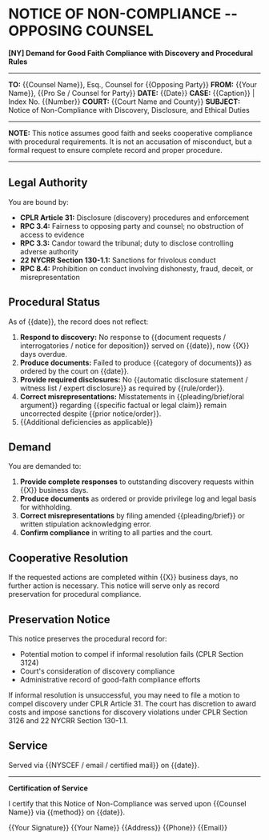 # NOTICE OF NON-COMPLIANCE -- OPPOSING COUNSEL

**[NY] Demand for Good Faith Compliance with Discovery and Procedural Rules**

---

**TO:** {{Counsel Name}}, Esq., Counsel for {{Opposing Party}}
**FROM:** {{Your Name}}, {{Pro Se / Counsel for Party}}
**DATE:** {{Date}}
**CASE:** {{Caption}} | Index No. {{Number}}
**COURT:** {{Court Name and County}}
**SUBJECT:** Notice of Non-Compliance with Discovery, Disclosure, and Ethical Duties

---

**NOTE:** This notice assumes good faith and seeks cooperative compliance with procedural requirements. It is not an accusation of misconduct, but a formal request to ensure complete record and proper procedure.

---

## Legal Authority

You are bound by:

- **CPLR Article 31:** Disclosure (discovery) procedures and enforcement
- **RPC 3.4:** Fairness to opposing party and counsel; no obstruction of access to evidence
- **RPC 3.3:** Candor toward the tribunal; duty to disclose controlling adverse authority
- **22 NYCRR Section 130-1.1:** Sanctions for frivolous conduct
- **RPC 8.4:** Prohibition on conduct involving dishonesty, fraud, deceit, or misrepresentation

## Procedural Status

As of {{date}}, the record does not reflect:

1. **Respond to discovery:** No response to {{document requests / interrogatories / notice for deposition}} served on {{date}}, now {{X}} days overdue.
2. **Produce documents:** Failed to produce {{category of documents}} as ordered by the court on {{date}}.
3. **Provide required disclosures:** No {{automatic disclosure statement / witness list / expert disclosure}} as required by {{rule/order}}.
4. **Correct misrepresentations:** Misstatements in {{pleading/brief/oral argument}} regarding {{specific factual or legal claim}} remain uncorrected despite {{prior notice/order}}.
5. {{Additional deficiencies as applicable}}

## Demand

You are demanded to:

1. **Provide complete responses** to outstanding discovery requests within {{X}} business days.
2. **Produce documents** as ordered or provide privilege log and legal basis for withholding.
3. **Correct misrepresentations** by filing amended {{pleading/brief}} or written stipulation acknowledging error.
4. **Confirm compliance** in writing to all parties and the court.

## Cooperative Resolution

If the requested actions are completed within {{X}} business days, no further action is necessary. This notice will serve only as record preservation for procedural compliance.

## Preservation Notice

This notice preserves the procedural record for:

- Potential motion to compel if informal resolution fails (CPLR Section 3124)
- Court's consideration of discovery compliance
- Administrative record of good-faith compliance efforts

If informal resolution is unsuccessful, you may need to file a motion to compel discovery under CPLR Article 31. The court has discretion to award costs and impose sanctions for discovery violations under CPLR Section 3126 and 22 NYCRR Section 130-1.1.

## Service

Served via {{NYSCEF / email / certified mail}} on {{date}}.

---

**Certification of Service**

I certify that this Notice of Non-Compliance was served upon {{Counsel Name}} via {{method}} on {{date}}.

{{Your Signature}}
{{Your Name}}
{{Address}}
{{Phone}}
{{Email}}
